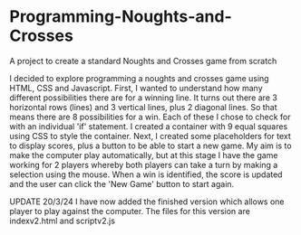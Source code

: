 # Programming-Noughts-and-Crosses
A project to create a standard Noughts and Crosses game from scratch

I decided to explore programming a noughts and crosses game using HTML, CSS and Javascript.
First, I wanted to understand how many different possibilities there are for a winning line.
It turns out there are 3 horizontal rows (lines) and 3 vertical lines, plus 2 diagonal lines.
So that means there are 8 possibilities for a win.
Each of these I chose to check for with an individual 'if' statement.
I created a container with 9 equal squares using CSS to style the container.
Next, I created some placeholders for text to display scores, plus a button to be able to start a new game.
My aim is to make the computer play automatically, but at this stage I have the game working for 2 players whereby both players can take a turn by making a selection using the mouse.
When a win is identified, the score is updated and the user can click the 'New Game' button to start again.

UPDATE 20/3/24
I have now added the finished version which allows one player to play against the computer.
The files for this version are indexv2.html and scriptv2.js
